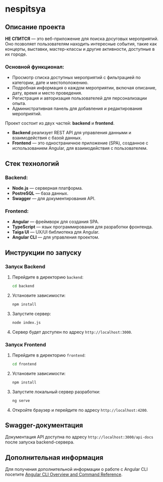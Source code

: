 # nespitsya

## Описание проекта

**НЕ СПИТСЯ** — это веб-приложение для поиска досуговых мероприятий.  
Оно позволяет пользователям находить интересные события, такие как концерты, выставки, мастер-классы и другие активности, доступные в их городе.

### Основной функционал:
- Просмотр списка доступных мероприятий с фильтрацией по категории, дате и местоположению.
- Подробная информация о каждом мероприятии, включая описание, дату, время и место проведения.
- Регистрация и авторизация пользователей для персонализации опыта.
- Административная панель для добавления и редактирования мероприятий.

Проект состоит из двух частей: **backend** и **frontend**.  
- **Backend** реализует REST API для управления данными и взаимодействия с базой данных.  
- **Frontend** — это одностраничное приложение (SPA), созданное с использованием Angular, для взаимодействия с пользователем.

## Стек технологий

### Backend:
- **Node.js** — серверная платформа.
- **PostreSQL** — база данных.
- **Swagger** — для документирования API.

### Frontend:
- **Angular** — фреймворк для создания SPA.
- **TypeScript** — язык программирования для разработки фронтенда.
- **Taiga UI** — UX/UI библиотека для Angular.
- **Angular CLI** — для управления проектом.

## Инструкции по запуску

### Запуск Backend

1. Перейдите в директорию `backend`:
   ```bash
   cd backend
   ```
2. Установите зависимости:
   ```bash
   npm install
   ```
3. Запустите сервер:
   ```bash
   node index.js
   ```
4. Сервер будет доступен по адресу `http://localhost:3000`.

### Запуск Frontend

1. Перейдите в директорию `frontend`:
   ```bash
   cd frontend
   ```
2. Установите зависимости:
   ```bash
   npm install
   ```
3. Запустите локальный сервер разработки:
   ```bash
   ng serve
   ```
4. Откройте браузер и перейдите по адресу `http://localhost:4200`.

## Swagger-документация

Документация API доступна по адресу `http://localhost:3000/api-docs` после запуска backend-сервера.

## Дополнительная информация

Для получения дополнительной информации о работе с Angular CLI посетите [Angular CLI Overview and Command Reference](https://angular.dev/tools/cli).
